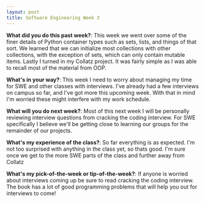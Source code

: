 ```yaml
---
layout: post
title: Software Engineering Week 3
---
```



**What did you do this past week?**: This week we went over some of the finer details of Python container types such as sets, lists, and things of that sort. We learned that we can initialize most collections with other collections, with the exception of sets, which can only contain mutable items. Lastly I turned in my Collatz project. It was fairly simple as I was able to recall most of the material from OOP.

**What's in your way?**: This week I need to worry about managing my time for SWE and other classes with interviews. I've already had a few interviews on campus so far, and I've got more this upcoming week. With that in mind I'm worried these might interfere with my work schedule. 

**What will you do next week?**: Most of this next week I will be personally reviewing interview questions from cracking the coding interview. For SWE specifically I believe we'll be getting close to learning our groups for the remainder of our projects.

**What's my experience of the class?**: So far everything is as expected. I'm not too surprised with anything in the class yet, so thats good. I'm sure once we get to the more SWE parts of the class and further away from Collatz

**What's my pick-of-the-week or tip-of-the-week?**: If anyone is worried about interviews coming up be sure to read cracking the coding interview. The book has a lot of good programming problems that will help you out for interviews to come!
